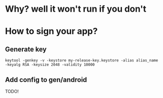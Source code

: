 # Why? well it won't run if you don't


# How to sign your app?
## Generate key
`keytool -genkey -v -keystore my-release-key.keystore -alias alias_name -keyalg RSA -keysize 2048 -validity 10000`
## Add config to gen/android
TODO!
